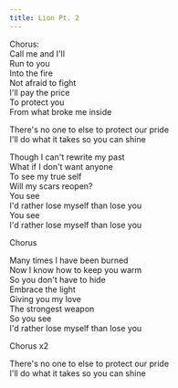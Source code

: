 ```yaml
---    
title: Lion Pt. 2     
---    
```

        
Chorus:  
Call me and I'll  
Run to you  
Into the fire  
Not afraid to fight  
I'll pay the price  
To protect you  
From what broke me inside  
  
There's no one to else to protect our pride  
I'll do what it takes so you can shine   
  
Though I can't rewrite my past  
What if I don't want anyone   
To see my true self  
Will my scars reopen?  
You see  
I'd rather lose myself than lose you  
You see  
I'd rather lose myself than lose you  
  
Chorus  
  
Many times I have been burned  
Now I know how to keep you warm  
So you don't have to hide  
Embrace the light  
Giving you my love  
The strongest weapon   
So you see  
I'd rather lose myself than lose you  
  
Chorus x2   
  
There's no one to else to protect our pride  
I'll do what it takes so you can shine  
